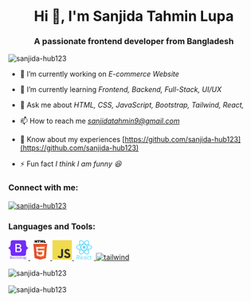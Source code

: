 <h1 align="center">Hi 👋, I'm Sanjida Tahmin Lupa</h1>
<h3 align="center">A passionate frontend developer from Bangladesh</h3>

<p align="left"> <img src="https://komarev.com/ghpvc/?username=sanjida-hub123&label=Profile%20views&color=0e75b6&style=flat" alt="sanjida-hub123" /> </p>

- 🔭 I’m currently working on *E-commerce Website*

- 🌱 I’m currently learning *Frontend, Backend, Full-Stack, UI/UX*

- 💬 Ask me about *HTML, CSS, JavaScript, Bootstrap, Tailwind, React,*

- 📫 How to reach me *sanjidatahmin9@gmail.com*

- 📄 Know about my experiences [https://github.com/sanjida-hub123](https://github.com/sanjida-hub123)

- ⚡ Fun fact *I think I am funny 😆*

<h3 align="left">Connect with me:</h3>
<p align="left">
<a href="https://codepen.io/sanjida-hub123" target="blank"><img align="center" src="https://raw.githubusercontent.com/rahuldkjain/github-profile-readme-generator/master/src/images/icons/Social/codepen.svg" alt="sanjida-hub123" height="30" width="40" /></a>
</p>

<h3 align="left">Languages and Tools:</h3>
<p align="left"> <a href="https://getbootstrap.com" target="_blank" rel="noreferrer"> <img src="https://raw.githubusercontent.com/devicons/devicon/master/icons/bootstrap/bootstrap-plain-wordmark.svg" alt="bootstrap" width="40" height="40"/> </a> <a href="https://www.w3.org/html/" target="_blank" rel="noreferrer"> <img src="https://raw.githubusercontent.com/devicons/devicon/master/icons/html5/html5-original-wordmark.svg" alt="html5" width="40" height="40"/> </a> <a href="https://developer.mozilla.org/en-US/docs/Web/JavaScript" target="_blank" rel="noreferrer"> <img src="https://raw.githubusercontent.com/devicons/devicon/master/icons/javascript/javascript-original.svg" alt="javascript" width="40" height="40"/> </a> <a href="https://reactjs.org/" target="_blank" rel="noreferrer"> <img src="https://raw.githubusercontent.com/devicons/devicon/master/icons/react/react-original-wordmark.svg" alt="react" width="40" height="40"/> </a> <a href="https://tailwindcss.com/" target="_blank" rel="noreferrer"> <img src="https://www.vectorlogo.zone/logos/tailwindcss/tailwindcss-icon.svg" alt="tailwind" width="40" height="40"/> </a> </p>

<p><img align="center" src="https://github-readme-stats.vercel.app/api/top-langs?username=sanjida-hub123&show_icons=true&locale=en&layout=compact" alt="sanjida-hub123" /></p>

<p><img align="center" src="https://github-readme-streak-stats.herokuapp.com/?user=sanjida-hub123&" alt="sanjida-hub123" /></p>
